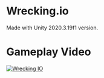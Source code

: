 # Wrecking.io
Made with Unity 2020.3.19f1 version.
# Gameplay Video
[![Wrecking IO](https://img.youtube.com/vi/rIpQ12uvNNY/0.jpg)](https://www.youtube.com/watch?v=rIpQ12uvNNY)
